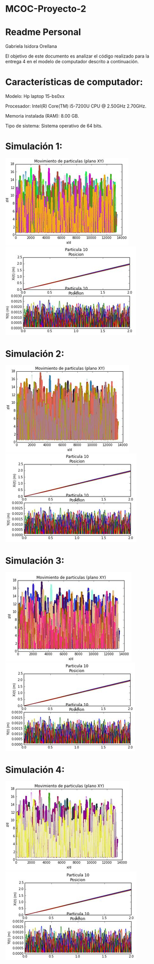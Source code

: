 # MCOC-Proyecto-2
Readme Personal
===============
Gabriela Isidora Orellana

El objetivo de este documento es analizar el código realizado para la entrega 4 en el modelo de computador descrito a continuación.

Características de computador:
===============
Modelo: Hp laptop 15-bs0xx

Procesador: Intel(R) Core(TM) i5-7200U CPU @ 2.50GHz 2.70GHz.

Memoria instalada (RAM): 8.00 GB.

Tipo de sistema:  Sistema operativo de 64 bits.

Simulación 1:
===============
![alt text](https://github.com/jrsharmanUandes/MCOC-Proyecto-2/blob/master/Entrega%204/Readme's/Gabriela%20Isidora%20Orellana/1.1.JPG)
![alt text](https://github.com/jrsharmanUandes/MCOC-Proyecto-2/blob/master/Entrega%204/Readme's/Gabriela%20Isidora%20Orellana/1.2.JPG)

Simulación 2:
===============

![alt text](https://github.com/jrsharmanUandes/MCOC-Proyecto-2/blob/master/Entrega%204/Readme's/Gabriela%20Isidora%20Orellana/2.1.JPG)
![alt text](https://github.com/jrsharmanUandes/MCOC-Proyecto-2/blob/master/Entrega%204/Readme's/Gabriela%20Isidora%20Orellana/2.2.JPG)

Simulación 3:
===============

![alt text](https://github.com/jrsharmanUandes/MCOC-Proyecto-2/blob/master/Entrega%204/Readme's/Gabriela%20Isidora%20Orellana/3.1.JPG)
![alt text](https://github.com/jrsharmanUandes/MCOC-Proyecto-2/blob/master/Entrega%204/Readme's/Gabriela%20Isidora%20Orellana/3.2.JPG)

Simulación 4:
===============

![alt text](https://github.com/jrsharmanUandes/MCOC-Proyecto-2/blob/master/Entrega%204/Readme's/Gabriela%20Isidora%20Orellana/4.1.JPG)
![alt text](https://github.com/jrsharmanUandes/MCOC-Proyecto-2/blob/master/Entrega%204/Readme's/Gabriela%20Isidora%20Orellana/4.2.JPG)
